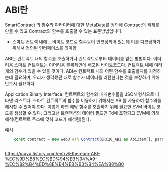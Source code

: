 # ABI란

SmartContract 의 함수와 파라미터에 대한 MetaData를 정의해
Contract의 객체를 만들 수 있고 Contract의 함수를 호출할 수 있는 표준방법입니다.

- 스마트 컨트랙 내에는 바이트 코드로 함수등이 인코딩되어 있는데 이를 디코딩하기 위해서 정의된 인터페이스를 의미함

ABI는 컨트랙트 내의 함수를 호출하거나 컨트랙트로부터 데이터를 얻는 방법이다. 이더리움 스마트 컨트랙트는 이더리움 블록체인에 배포된 바이트코드다. 컨트랙트 내에 여러 개의 함수가 있을 수 있을 것이다. ABI는 컨트랙트 내의 어떤 함수를 호출할지를 지정하는데 필요하며, 우리가 생각했던 대로 함수가 데이터를 리턴한다는 것을 보장하기 위해 반드시 필요하다.

Application Binary Interface: 컨트랙트의 함수와 매개변수들을 JSON 형식으로 나타낸 리스트다. 스마트 컨트랙트의 함수를 이용하기 위해서는 ABI를 사용하여 함수의를 해시할 수 있어야 한다. 이렇게 하면 해당 함수를 호출하기 위해 필요한 EVM 바이트 코드를 생성할 수 있다. 그러고선 트랜잭션의 데이터 필드인 Td에 포함되고 EVM에 의해 해석(컨트랙트 주소에 맞춰 코드가 해석됨)된다.

예시
```ts
    const contract = new web3.eth.Contract(ERC20_ABI as AbiItem[], params.tokenAddress);
 
```

https://muyu.tistory.com/entry/Ethereum-ABI-%EC%9D%B8%EC%BD%94%EB%94%A9-%EC%82%B4%ED%8E%B4%EB%B3%B4%EA%B8%B0